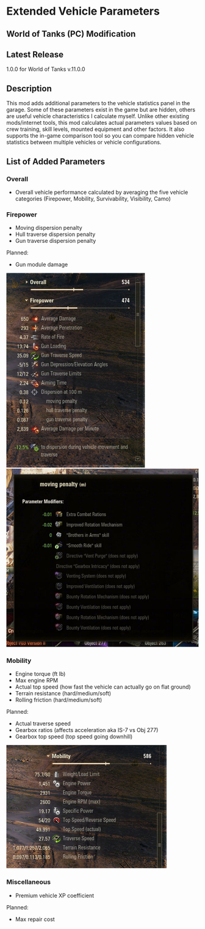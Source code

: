 # Extended Vehicle Parameters
## World of Tanks (PC) Modification
## Latest Release
1.0.0 for World of Tanks v.11.0.0

## Description
This mod adds additional parameters to the vehicle statistics panel in the garage. Some of these parameters exist in the game but are hidden, others are useful vehicle characteristics I calculate myself. Unlike other existing mods/internet tools, this mod calculates actual parameters values based on crew training, skill levels, mounted equipment and other factors. It also supports the in-game comparison tool so you can compare hidden vehicle statistics between multiple vehicles or vehicle configurations.

## List of Added Parameters
### Overall
- Overall vehicle performance calculated by averaging the five vehicle categories (Firepower, Mobility, Survivability, Visibility, Camo)
 
### Firepower
- Moving dispersion penalty
- Hull traverse dispersion penalty
- Gun traverse dispersion penalty

Planned:
- Gun module damage

![Firepower Parameters](https://github.com/masranber/extended-vehicle-params/blob/main/resources/firepower_params.jpg)
![Bonuses](https://github.com/masranber/extended-vehicle-params/blob/main/resources/param_description.jpg)

### Mobility
- Engine torque (ft lb)
- Max engine RPM
- Actual top speed (how fast the vehicle can actually go on flat ground)
- Terrain resistance (hard/medium/soft)
- Rolling friction (hard/medium/soft)

Planned:
- Actual traverse speed
- Gearbox ratios (affects acceleration aka IS-7 vs Obj 277)
- Gearbox top speed (top speed going downhill)

![Mobility Parameters](https://github.com/masranber/extended-vehicle-params/blob/main/resources/mobility_params.jpg)

### Miscellaneous
- Premium vehicle XP coefficient

Planned:
- Max repair cost
